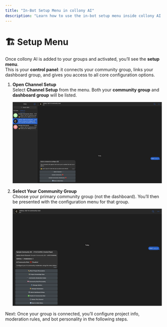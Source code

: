 ```yaml
---
title: "In-Bot Setup Menu in collony AI"
description: "Learn how to use the in-bot setup menu inside collony AI to connect groups, configure the dashboard, and manage your community settings."
---
```


# 🏗️ Setup Menu

Once collony AI is added to your groups and activated, you’ll see the **setup menu**.  
This is your **control panel**: it connects your community group, links your dashboard group, and gives you access to all core configuration options.

1. **Open Channel Setup**  
   Select **Channel Setup** from the menu. Both your **community group** and **dashboard group** will be listed.  

   ![collony AI in-bot channel setup screen](/public/Screenshot_2025-08-22_at_12.49.34.png)

2. **Select Your Community Group**  
   Choose your primary community group (not the dashboard). You’ll then be presented with the configuration menu for that group.  

   ![Selecting a Telegram community group in collony AI setup menu](/public/Screenshot_2025-08-22_at_12.50.27.png)

<Tip>
  Next: Once your group is connected, you’ll configure project info, moderation rules, and bot personality in the following steps.
  </Tip>